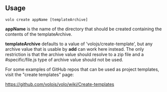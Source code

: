 ## Usage

    volo create appName [templateArchive]

**appName** is the name of the directory that should be created containing the
contents of the templateArchive.

**templateArchive** defaults to a value of 'volojs/create-template', but
any archive value that is usable by **add** can work here instead. The only
restriction is that the archive value should resolve to a zip file and
a #specific/file.js type of archive value should not be used.

For some examples of GitHub repos that can be used as project templates, visit
the "create templates" page:

https://github.com/volojs/volo/wiki/Create-templates
